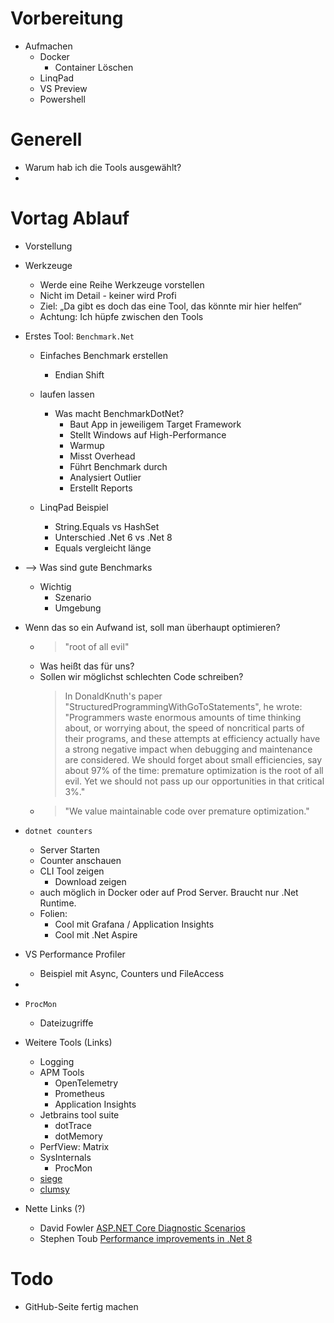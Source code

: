 ﻿# Vorbereitung

 - Aufmachen
   - Docker
     - Container Löschen
   - LinqPad
   - VS Preview
   - Powershell

# Generell
 - Warum hab ich die Tools ausgewählt?
 - 

# Vortag Ablauf 

 - Vorstellung
 - Werkzeuge
   - Werde eine Reihe Werkzeuge vorstellen
   - Nicht im Detail - keiner wird Profi
   - Ziel: „Da gibt es doch das eine Tool, das könnte mir hier helfen“
   - Achtung: Ich hüpfe zwischen den Tools

 
 - Erstes Tool: `Benchmark.Net`
   - Einfaches Benchmark erstellen
     - Endian Shift
   - laufen lassen
     - Was macht BenchmarkDotNet?
       - Baut App in jeweiligem Target Framework
       - Stellt Windows auf High-Performance
       - Warmup
       - Misst Overhead
       - Führt Benchmark durch
       - Analysiert Outlier
       - Erstellt Reports
   
   - LinqPad Beispiel
     - String.Equals vs HashSet
     - Unterschied .Net 6 vs .Net 8
     - Equals vergleicht länge

 - --> Was sind gute Benchmarks 
   - Wichtig
     - Szenario
     - Umgebung

 - Wenn das so ein Aufwand ist, soll man überhaupt optimieren?
   - > "root of all evil"
   - Was heißt das für uns?
   - Sollen wir möglichst schlechten Code schreiben?
     > In DonaldKnuth's paper "StructuredProgrammingWithGoToStatements", he wrote: "Programmers waste enormous amounts of time thinking about, or worrying about, the speed of noncritical parts of their programs, and these attempts at efficiency actually have a strong negative impact when debugging and maintenance are considered. We should forget about small efficiencies, say about 97% of the time: premature optimization is the root of all evil. Yet we should not pass up our opportunities in that critical 3%."
   - > "We value maintainable code over premature optimization."

 - `dotnet counters`
   - Server Starten
   - Counter anschauen
   - CLI Tool zeigen
     - Download zeigen
   - auch möglich in Docker oder auf Prod Server. Braucht nur .Net Runtime.
   - Folien: 
     - Cool mit Grafana / Application Insights
     - Cool mit .Net Aspire

 - VS Performance Profiler
   - Beispiel mit Async, Counters und FileAccess
 
 - 

 - `ProcMon`
   - Dateizugriffe

 - Weitere Tools (Links)
   - Logging
   - APM Tools
     - OpenTelemetry
     - Prometheus
     - Application Insights
   - Jetbrains tool suite
     - dotTrace
     - dotMemory
   - PerfView: Matrix
   - SysInternals
     - ProcMon
   - [siege](https://www.joedog.org/siege-home/)
   - [clumsy](https://github.com/jagt/clumsy)
     
 - Nette Links (?)
   - David Fowler [ASP.NET Core Diagnostic Scenarios](https://github.com/davidfowl/AspNetCoreDiagnosticScenarios)
   - Stephen Toub [Performance improvements in .Net 8](https://devblogs.microsoft.com/dotnet/performance-improvements-in-net-8/)


# Todo

 - GitHub-Seite fertig machen


